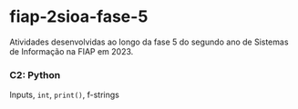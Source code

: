 # fiap-2sioa-fase-5
Atividades desenvolvidas ao longo da fase 5 do segundo ano de Sistemas de Informação na FIAP em 2023.

### C2: Python
Inputs, `int`, `print()`, f-strings
